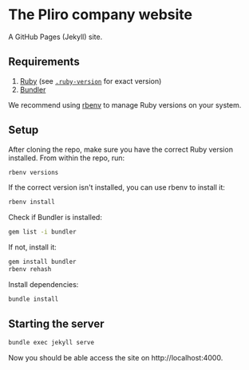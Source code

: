# The Pliro company website

A GitHub Pages (Jekyll) site.

## Requirements

1. [Ruby](https://www.ruby-lang.org/en/) (see [`.ruby-version`](https://github.com/pliroco/website/blob/main/.ruby-version) for exact version)
2. [Bundler](https://bundler.io/)

We recommend using [rbenv](https://github.com/rbenv/rbenv) to manage Ruby versions on your system.

## Setup

After cloning the repo, make sure you have the correct Ruby version installed. From within the repo, run:

```sh
rbenv versions
```

If the correct version isn't installed, you can use rbenv to install it:

```sh
rbenv install
```

Check if Bundler is installed:

```sh
gem list -i bundler
```

If not, install it:

```sh
gem install bundler
rbenv rehash
```

Install dependencies:

```sh
bundle install
```

## Starting the server

```sh
bundle exec jekyll serve
```

Now you should be able access the site on http://localhost:4000.
